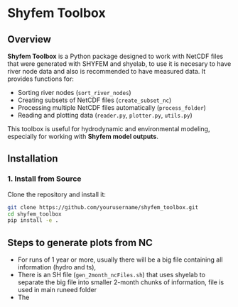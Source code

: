 # Shyfem Toolbox

## Overview
**Shyfem Toolbox** is a Python package designed to work with NetCDF files that were generated with SHYFEM and shyelab, to use it is necesary to have river node data and also is recommended to have measured data. It provides functions for:
- Sorting river nodes (`sort_river_nodes`)
- Creating subsets of NetCDF files (`create_subset_nc`)
- Processing multiple NetCDF files automatically (`process_folder`)
- Reading and plotting data (`reader.py`, `plotter.py`, `utils.py`)

This toolbox is useful for hydrodynamic and environmental modeling, especially for working with **Shyfem model outputs**.

## Installation

### **1. Install from Source**
Clone the repository and install it:
```sh
git clone https://github.com/yourusername/shyfem_toolbox.git
cd shyfem_toolbox
pip install -e .

```

## Steps to generate plots from NC
- For runs of 1 year or more, usually there will be a big file containing all information (hydro and ts), 
- There is an SH file (`gen_2month_ncFiles.sh`) that uses shyelab to separate the big file into smaller 2-month chunks of information, file is used in main runeed folder 
- The 
